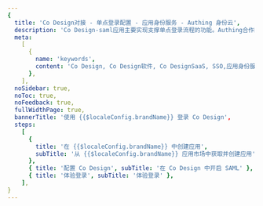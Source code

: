 ```yaml
---
{
  title: 'Co Design对接 - 单点登录配置 - 应用身份服务 - Authing 身份云',
  description: 'Co Design-saml应用主要实现支撑单点登录流程的功能。Authing合作网络提供 Co Design对接，单点登录，SSO，实现应用的快捷登录、免密登录，提升员工办公体验、增强用户体验，增强企业数字化服务水平。',
  meta:
    [
      {
        name: 'keywords',
        content: 'Co Design, Co Design软件, Co DesignSaaS, SSO,应用身份服务,单点登录配置,Authing身份云',
      },
    ],
  noSidebar: true,
  noToc: true,
  noFeedback: true,
  fullWidthPage: true,
  bannerTitle: '使用 {{$localeConfig.brandName}} 登录 Co Design',
  steps:
    [
      {
        title: '在 {{$localeConfig.brandName}} 中创建应用',
        subTitle: '从 {{$localeConfig.brandName}} 应用市场中获取并创建应用',
      },
      { title: '配置 Co Design', subTitle: '在 Co Design 中开启 SAML' },
      { title: '体验登录', subTitle: '体验登录' },
    ],
}
---
```


<IntegrationDetail/>
